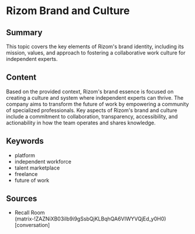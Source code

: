 # Rizom Brand and Culture

## Summary
This topic covers the key elements of Rizom's brand identity, including its mission, values, and approach to fostering a collaborative work culture for independent experts.

## Content
Based on the provided context, Rizom's brand essence is focused on creating a culture and system where independent experts can thrive. The company aims to transform the future of work by empowering a community of specialized professionals. Key aspects of Rizom's brand and culture include a commitment to collaboration, transparency, accessibility, and actionability in how the team operates and shares knowledge.

## Keywords

- platform
- independent workforce
- talent marketplace
- freelance
- future of work

## Sources

- Recall Room (matrix-!ZAZNiXB03iIb9i9gSsbQjKLBqhQA6VIWYVQjEd_y0H0) [conversation]